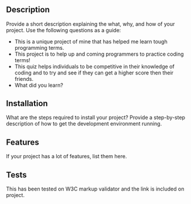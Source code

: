 # <Interactive Code Quiz>
## Description
Provide a short description explaining the what, why, and how of your project. Use the following questions as a guide:
- This is a unique project of mine that has helped me learn tough programming terms. 
- This project is to help up and coming programmers to practice coding terms!
- This quiz helps individuals to be competitive in their knowledge of coding and to try and see if they can get a higher score then their friends. 
- What did you learn?

## Installation
What are the steps required to install your project? Provide a step-by-step description of how to get the development environment running.
## Features
If your project has a lot of features, list them here.
## Tests
This has been tested on W3C markup validator and the link is included on project. 